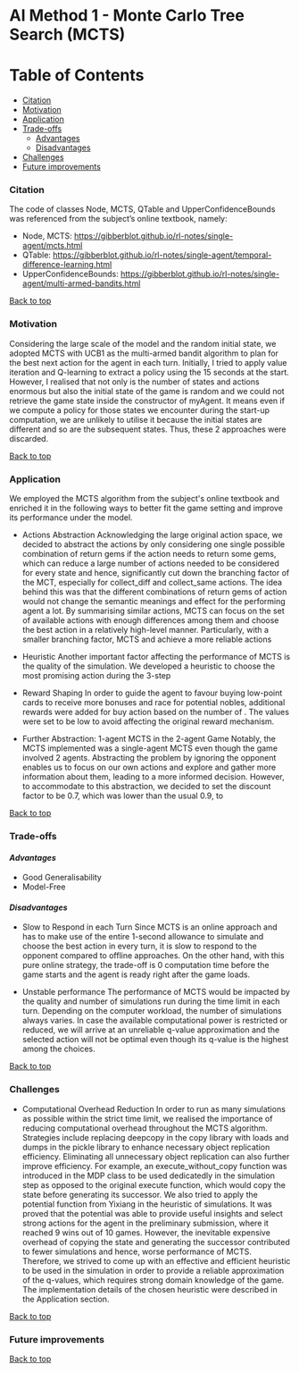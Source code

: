 # AI Method 1 - Monte Carlo Tree Search (MCTS)


# Table of Contents
  * [Citation](#citation)
  * [Motivation](#motivation)
  * [Application](#application)
  * [Trade-offs](#trade-offs)     
     - [Advantages](#advantages)
     - [Disadvantages](#disadvantages)
  * [Challenges](#challenges)
  * [Future improvements](#future-improvements)

### Citation
The code of classes Node, MCTS, QTable and UpperConfidenceBounds was referenced from the subject’s online textbook, namely:
- Node, MCTS: https://gibberblot.github.io/rl-notes/single-agent/mcts.html
- QTable: https://gibberblot.github.io/rl-notes/single-agent/temporal-difference-learning.html
- UpperConfidenceBounds: https://gibberblot.github.io/rl-notes/single-agent/multi-armed-bandits.html

[Back to top](#table-of-contents)

### Motivation  
Considering the large scale of the model and the random initial state, we adopted MCTS with UCB1 as the multi-armed bandit algorithm to plan for the best next action for the agent in each turn. Initially, I tried to apply value iteration and Q-learning to extract a policy using the 15 seconds at the start. However, I realised that not only is the number of states and actions enormous but also the initial state of the game is random and we could not retrieve the game state inside the constructor of myAgent. It means even if we compute a policy for those states we encounter during the start-up computation, we are unlikely to utilise it because the initial states are different and so are the subsequent states. Thus, these 2 approaches were discarded.

[Back to top](#table-of-contents)

### Application  
We employed the MCTS algorithm from the subject's online textbook and enriched it in the following ways to better fit the game setting and improve its performance under the model.

- Actions Abstraction
Acknowledging the large original action space, we decided to abstract the actions by only considering one single possible combination of return gems if the action needs to return some gems, which can reduce a large number of actions needed to be considered for every state and hence, significantly cut down the branching factor of the MCT, especially for collect_diff and collect_same actions. The idea behind this was that the different combinations of return gems of action would not change the semantic meanings and effect for the performing agent a lot. By summarising similar actions, MCTS can focus on the set of available actions with enough differences among them and choose the best action in a relatively high-level manner. Particularly, with a smaller branching factor, MCTS and achieve a more reliable actions


- Heuristic
Another important factor affecting the performance of MCTS is the quality of the simulation. We developed a heuristic to choose the most promising action during the 3-step


- Reward Shaping
In order to guide the agent to favour buying low-point cards to receive more bonuses and race for potential nobles, additional rewards were added for buy action based on the number of . The values were set to be low to avoid affecting the original reward mechanism.

- Further Abstraction: 1-agent MCTS in the 2-agent Game
Notably, the MCTS implemented was a single-agent MCTS even though the game involved 2 agents. Abstracting the problem by ignoring the opponent enables us to focus on our own actions and explore and gather more information about them, leading to a more informed decision. However, to accommodate to this abstraction, we decided to set the discount factor to be 0.7, which was lower than the usual 0.9, to 

[Back to top](#table-of-contents)

### Trade-offs  
#### *Advantages*  
- Good Generalisability
- Model-Free

#### *Disadvantages*
- Slow to Respond in each Turn
Since MCTS is an online approach and has to make use of the entire 1-second allowance to simulate and choose the best action in every turn, it is slow to respond to the opponent compared to offline approaches. On the other hand, with this pure online strategy, the trade-off is 0 computation time before the game starts and the agent is ready right after the game loads.

- Unstable performance
The performance of MCTS would be impacted by the quality and number of simulations run during the time limit in each turn. Depending on the computer workload, the number of simulations always varies. In case the available computational power is restricted or reduced, we will arrive at an unreliable q-value approximation and the selected action will not be optimal even though its q-value is the highest among the choices.

[Back to top](#table-of-contents)

### Challenges
- Computational Overhead Reduction
In order to run as many simulations as possible within the strict time limit, we realised the importance of reducing computational overhead throughout the MCTS algorithm. Strategies include replacing deepcopy in the copy library with loads and dumps in the pickle library to enhance necessary object replication efficiency. Eliminating all unnecessary object replication can also further improve efficiency. For example, an execute_without_copy function was introduced in the MDP class to be used dedicatedly in the simulation step as opposed to the original execute function, which would copy the state before generating its successor. We also tried to apply the potential function from Yixiang in the heuristic of simulations. It was proved that the potential was able to provide useful insights and select strong actions for the agent in the preliminary submission, where it reached 9 wins out of 10 games. However, the inevitable expensive overhead of copying the state and generating the successor contributed to fewer simulations and hence, worse performance of MCTS. Therefore, we strived to come up with an effective and efficient heuristic to be used in the simulation in order to provide a reliable approximation of the q-values, which requires strong domain knowledge of the game. The implementation details of the chosen heuristic were described in the Application section.



[Back to top](#table-of-contents)

### Future improvements  

[Back to top](#table-of-contents)
